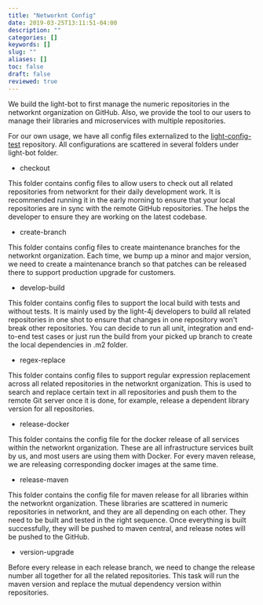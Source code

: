 ```yaml
---
title: "Networknt Config"
date: 2019-03-25T13:11:51-04:00
description: ""
categories: []
keywords: []
slug: ""
aliases: []
toc: false
draft: false
reviewed: true
---
```


We build the light-bot to first manage the numeric repositories in the networknt organization on GitHub. Also, we provide the tool to our users to manage their libraries and microservices with multiple repositories. 

For our own usage, we have all config files externalized to the [light-config-test][] repository. All configurations are scattered in several folders under light-bot folder. 

* checkout

This folder contains config files to allow users to check out all related repositories from networknt for their daily development work. It is recommended running it in the early morning to ensure that your local repositories are in sync with the remote GitHub repositories. The helps the developer to ensure they are working on the latest codebase.  

* create-branch

This folder contains config files to create maintenance branches for the networknt organization. Each time, we bump up a minor and major version, we need to create a maintenance branch so that patches can be released there to support production upgrade for customers. 

* develop-build

This folder contains config files to support the local build with tests and without tests. It is mainly used by the light-4j developers to build all related repositories in one shot to ensure that changes in one repository won't break other repositories. You can decide to run all unit, integration and end-to-end test cases or just run the build from your picked up branch to create the local dependencies in .m2 folder. 

* regex-replace

This folder contains config files to support regular expression replacement across all related repositories in the networknt organization. This is used to search and replace certain text in all repositories and push them to the remote Git server once it is done, for example, release a dependent library version for all repositories. 

* release-docker

This folder contains the config file for the docker release of all services within the networknt organization. These are all infrastructure services built by us, and most users are using them with Docker. For every maven release, we are releasing corresponding docker images at the same time.

* release-maven

This folder contains the config file for maven release for all libraries within the networknt organization. These libraries are scattered in numeric repositories in networknt, and they are all depending on each other. They need to be built and tested in the right sequence. Once everything is built successfully, they will be pushed to maven central, and release notes will be pushed to the GitHub. 

* version-upgrade

Before every release in each release branch, we need to change the release number all together for all the related repositories. This task will run the maven version and replace the mutual dependency version within repositories. 

[light-config-test]: https://github.com/networknt/light-config-test

